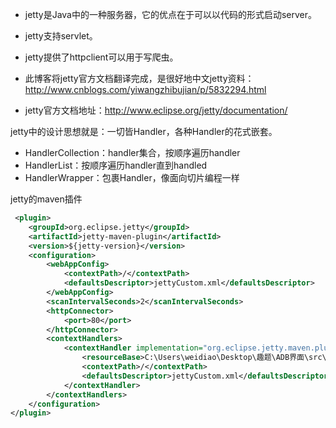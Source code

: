 * jetty是Java中的一种服务器，它的优点在于可以以代码的形式启动server。  
* jetty支持servlet。  
* jetty提供了httpclient可以用于写爬虫。

* 此博客将jetty官方文档翻译完成，是很好地中文jetty资料：http://www.cnblogs.com/yiwangzhibujian/p/5832294.html
* jetty官方文档地址：http://www.eclipse.org/jetty/documentation/

jetty中的设计思想就是：一切皆Handler，各种Handler的花式嵌套。
* HandlerCollection：handler集合，按顺序遍历handler
* HandlerList：按顺序遍历handler直到handled
* HandlerWrapper：包裹Handler，像面向切片编程一样

jetty的maven插件
```xml
 <plugin>
    <groupId>org.eclipse.jetty</groupId>
    <artifactId>jetty-maven-plugin</artifactId>
    <version>${jetty-version}</version>
    <configuration>
        <webAppConfig>
            <contextPath>/</contextPath>
            <defaultsDescriptor>jettyCustom.xml</defaultsDescriptor>
        </webAppConfig>
        <scanIntervalSeconds>2</scanIntervalSeconds>
        <httpConnector>
            <port>80</port>
        </httpConnector>
        <contextHandlers>
            <contextHandler implementation="org.eclipse.jetty.maven.plugin.JettyWebAppContext">
                <resourceBase>C:\Users\weidiao\Desktop\趣题\ADB界面\src\main\webapp</resourceBase>
                <contextPath>/</contextPath>
                <defaultsDescriptor>jettyCustom.xml</defaultsDescriptor>
            </contextHandler>
        </contextHandlers>
    </configuration>
</plugin>
```